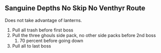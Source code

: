 ## Sanguine Depths No Skip No Venthyr Route
Does not take advantage of lanterns.
1. Pull all trash before first boss
2. Pull the three ghouls side pack, no other side packs before 2nd boss
    1. 70 percent before going down
3. Pull all to last boss
